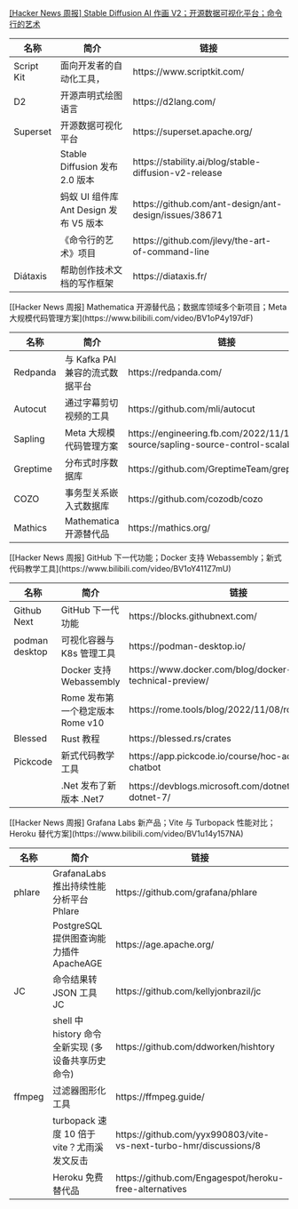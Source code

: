 [[Hacker News 周报] Stable Diffusion AI 作画
V2；开源数据可视化平台；命令行的艺术](https://www.bilibili.com/video/BV1Z24y1C793)
<table>
  <theader>
    <th>名称</th>
    <th>简介</th>
    <th>链接</th>
  </theader>
  <tbody>
    <tr>
      <td>Script Kit</td>
      <td>面向开发者的自动化工具，</td>
      <td>https://www.scriptkit.com/</td>
    </tr><tr>
      <td>D2</td>
      <td>开源声明式绘图语言</td>
      <td>https://d2lang.com/</td>
    </tr><tr>
      <td>Superset</td>
      <td>开源数据可视化平台</td>
      <td>https://superset.apache.org/</td>
    </tr><tr>
      <td></td>
      <td>Stable Diffusion 发布 2.0 版本</td>
      <td>https://stability.ai/blog/stable-diffusion-v2-release</td>
    </tr><tr>
      <td></td>
      <td>蚂蚁 UI 组件库 Ant Design 发布 V5 版本</td>
      <td>https://github.com/ant-design/ant-design/issues/38671</td>
    </tr><tr>
      <td></td>
      <td>《命令行的艺术》项目</td>
      <td>https://github.com/jlevy/the-art-of-command-line</td>
    </tr><tr>
      <td>Diátaxis</td>
      <td>帮助创作技术文档的写作框架</td>
      <td>https://diataxis.fr/</td>
    </tr>
  </tbody>
</table>
[[Hacker News 周报] Mathematica 开源替代品；数据库领域多个新项目；Meta
大规模代码管理方案](https://www.bilibili.com/video/BV1oP4y197dF)
<table>
  <theader>
    <th>名称</th>
    <th>简介</th>
    <th>链接</th>
  </theader>
  <tbody>
    <tr>
      <td>Redpanda</td>
      <td>与 Kafka PAI 兼容的流式数据平台</td>
      <td>https://redpanda.com/</td>
    </tr><tr>
      <td>Autocut</td>
      <td>通过字幕剪切视频的工具</td>
      <td>https://github.com/mli/autocut</td>
    </tr><tr>
      <td>Sapling</td>
      <td>Meta 大规模代码管理方案</td>
      <td>https://engineering.fb.com/2022/11/15/open-source/sapling-source-control-scalable</td>
    </tr><tr>
      <td>Greptime</td>
      <td>分布式时序数据库</td>
      <td>https://github.com/GreptimeTeam/greptimedb</td>
    </tr><tr>
      <td>COZO</td>
      <td>事务型关系嵌入式数据库</td>
      <td>https://github.com/cozodb/cozo</td>
    </tr><tr>
      <td>Mathics</td>
      <td>Mathematica 开源替代品</td>
      <td>https://mathics.org/</td>
    </tr>
  </tbody>
</table>
[[Hacker News 周报] GitHub 下一代功能；Docker 支持
Webassembly；新式代码教学工具](https://www.bilibili.com/video/BV1oY411Z7mU)
<table>
  <theader>
    <th>名称</th>
    <th>简介</th>
    <th>链接</th>
  </theader>
  <tbody>
    <tr>
      <td>Github Next</td>
      <td>GitHub 下一代功能</td>
      <td>https://blocks.githubnext.com/</td>
    </tr><tr>
      <td>podman desktop</td>
      <td>可视化容器与 K8s 管理工具</td>
      <td>https://podman-desktop.io/</td>
    </tr><tr>
      <td></td>
      <td>Docker 支持 Webassembly</td>
      <td>https://www.docker.com/blog/docker-wasm-technical-preview/</td>
    </tr><tr>
      <td></td>
      <td>Rome 发布第一个稳定版本 Rome v10</td>
      <td>https://rome.tools/blog/2022/11/08/rome-10/</td>
    </tr><tr>
      <td>Blessed</td>
      <td>Rust 教程</td>
      <td>https://blessed.rs/crates</td>
    </tr><tr>
      <td>Pickcode</td>
      <td>新式代码教学工具</td>
      <td>https://app.pickcode.io/course/hoc-ad-libs-chatbot</td>
    </tr><tr>
      <td></td>
      <td>.Net 发布了新版本 .Net7</td>
      <td>https://devblogs.microsoft.com/dotnet/announcing-dotnet-7/</td>
    </tr>
  </tbody>
</table>
[[Hacker News 周报] Grafana Labs 新产品；Vite 与 Turbopack 性能对比；Heroku
替代方案](https://www.bilibili.com/video/BV1u14y157NA)
<table>
  <theader>
    <th>名称</th>
    <th>简介</th>
    <th>链接</th>
  </theader>
  <tbody>
    <tr>
      <td>phlare</td>
      <td>GrafanaLabs 推出持续性能分析平台 Phlare</td>
      <td>https://github.com/grafana/phlare</td>
    </tr><tr>
      <td></td>
      <td>PostgreSQL 提供图查询能力插件 ApacheAGE</td>
      <td>https://age.apache.org/</td>
    </tr><tr>
      <td>JC</td>
      <td>命令结果转 JSON 工具 JC</td>
      <td>https://github.com/kellyjonbrazil/jc</td>
    </tr><tr>
      <td></td>
      <td>shell 中 history 命令全新实现 (多设备共享历史命令)</td>
      <td>https://github.com/ddworken/hishtory</td>
    </tr><tr>
      <td>ffmpeg</td>
      <td>过滤器图形化工具</td>
      <td>https://ffmpeg.guide/</td>
    </tr><tr>
      <td></td>
      <td>turbopack 速度 10 倍于 vite？尤雨溪发文反击</td>
      <td>https://github.com/yyx990803/vite-vs-next-turbo-hmr/discussions/8</td>
    </tr><tr>
      <td></td>
      <td>Heroku 免费替代品</td>
      <td>https://github.com/Engagespot/heroku-free-alternatives</td>
    </tr>
  </tbody>
</table>